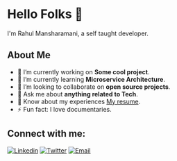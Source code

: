

<!--
**rahulmansharamani14/rahulmansharamani14** is a ✨ _special_ ✨ repository because its `README.md` (this file) appears on your GitHub profile.

Here are some ideas to get you started:

- 🔭 I’m currently working on ...
- 🌱 I’m currently learning ...
- 👯 I’m looking to collaborate on ...
- 🤔 I’m looking for help with ...
- 💬 Ask me about ...
- 📫 How to reach me: ...
- 😄 Pronouns: ...
- ⚡ Fun fact: ...
-->


# Hello Folks 👋
I'm Rahul Mansharamani, a self taught developer.

## About Me

- 🔭 I’m currently working on **Some cool project**.
- 🌱 I’m currently learning **Microservice Architecture**.
- 👯 I’m looking to collaborate on **open source projects**.
- 💬 Ask me about **anything related to Tech**.
- 📄 Know about my experiences [My resume](https://drive.google.com/file/d/1-yCQoHSBeBfLCUlTt7D-w9xf1qrIdJqP/view?usp=sharing).
- ⚡ Fun fact: I love documentaries.


## Connect with me:

[![Linkedin](https://img.shields.io/badge/LinkedIn-blue.svg?style=for-the-badge&logo=linkedin)][linkedin]
[![Twitter](https://img.shields.io/badge/Twitter-skyblue.svg?style=for-the-badge&logo=twitter)][twitter]
[![Email](https://img.shields.io/badge/Email-gray?style=for-the-badge&logo=google-chat)](mailto:rahul2002aug@gmail.com)

<br />

[linkedin]: https://linkedin.com/in/lordarcadius
[twitter]: https://twitter.com/lordarcadius
